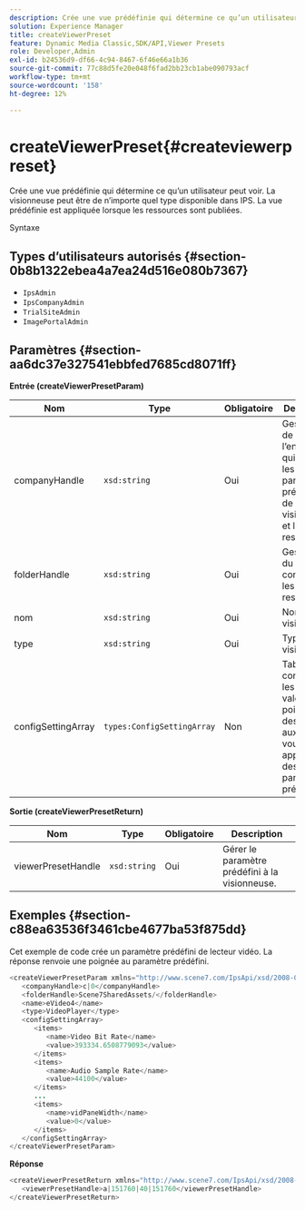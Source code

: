 ```yaml
---
description: Crée une vue prédéfinie qui détermine ce qu’un utilisateur peut voir. La visionneuse peut être de n’importe quel type disponible dans IPS. La vue prédéfinie est appliquée lorsque les ressources sont publiées.
solution: Experience Manager
title: createViewerPreset
feature: Dynamic Media Classic,SDK/API,Viewer Presets
role: Developer,Admin
exl-id: b24536d9-df66-4c94-8467-6f46e66a1b36
source-git-commit: 77c88d5fe20e048f6fad2bb23cb1abe090793acf
workflow-type: tm+mt
source-wordcount: '158'
ht-degree: 12%

---
```


# createViewerPreset{#createviewerpreset}

Crée une vue prédéfinie qui détermine ce qu’un utilisateur peut voir. La visionneuse peut être de n’importe quel type disponible dans IPS. La vue prédéfinie est appliquée lorsque les ressources sont publiées.

Syntaxe

## Types d’utilisateurs autorisés {#section-0b8b1322ebea4a7ea24d516e080b7367}

* `IpsAdmin`
* `IpsCompanyAdmin`
* `TrialSiteAdmin`
* `ImagePortalAdmin`

## Paramètres {#section-aa6dc37e327541ebbfed7685cd8071ff}

**Entrée (createViewerPresetParam)**

| Nom | Type | Obligatoire | Description |
|---|---|---|---|
| companyHandle | `xsd:string` | Oui | Gestionnaire de l’entreprise qui contient les paramètres prédéfinis de visionneuse et les ressources. |
| folderHandle | `xsd:string` | Oui | Gestionnaire du dossier contenant les ressources. |
| nom | `xsd:string` | Oui | Nom de la visionneuse. |
| type | `xsd:string` | Oui | Type de visionneuse. |
| configSettingArray | `types:ConfigSettingArray` | Non | Tableau contenant les noms, valeurs et poignées des images auxquelles vous appliquez des paramètres prédéfinis. |

**Sortie (createViewerPresetReturn)**

| Nom | Type | Obligatoire | Description |
|---|---|---|---|
| viewerPresetHandle | `xsd:string` | Oui | Gérer le paramètre prédéfini à la visionneuse. |

## Exemples {#section-c88ea63536f3461cbe4677ba53f875dd}

Cet exemple de code crée un paramètre prédéfini de lecteur vidéo. La réponse renvoie une poignée au paramètre prédéfini.

```java
<createViewerPresetParam xmlns="http://www.scene7.com/IpsApi/xsd/2008-01-15">
   <companyHandle>c|0</companyHandle>
   <folderHandle>Scene7SharedAssets/</folderHandle>
   <name>eVideo4</name>
   <type>VideoPlayer</type>
   <configSettingArray>
      <items>
         <name>Video Bit Rate</name>
         <value>393334.6508779093</value>
      </items>
      <items>
         <name>Audio Sample Rate</name>
         <value>44100</value>
      </items>
      ...
      <items>
         <name>vidPaneWidth</name>
         <value>0</value>
      </items>
   </configSettingArray>
</createViewerPresetParam>
```

**Réponse**

```java
<createViewerPresetReturn xmlns="http://www.scene7.com/IpsApi/xsd/2008-01-15">
   <viewerPresetHandle>a|151760|40|151760</viewerPresetHandle>
</createViewerPresetReturn>
```
